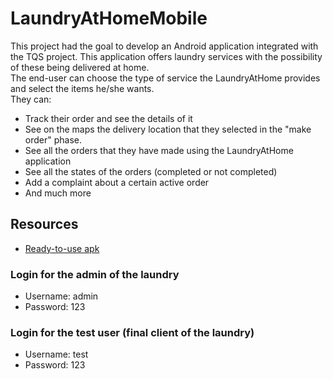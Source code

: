 # LaundryAtHomeMobile
This project had the goal to develop an Android application integrated with the TQS project. This application offers laundry services with the possibility of these being delivered at home.  
The end-user can choose the type of service the LaundryAtHome provides and select the items he/she wants.     
They can:
* Track their order and see the details of it
* See on the maps the delivery location that they selected in the "make order" phase.
* See all the orders that they have made using the LaundryAtHome application
* See all the states of the orders (completed or not completed)
* Add a complaint about a certain active order
* And much more

## Resources

* [Ready-to-use apk](https://github.com/Afonso-Boto/LaundryAtHomeMobile/blob/main/app-debug.apk)

### Login for the admin of the laundry
* Username: admin
* Password: 123

### Login for the test user (final client of the laundry)
* Username: test
* Password: 123
